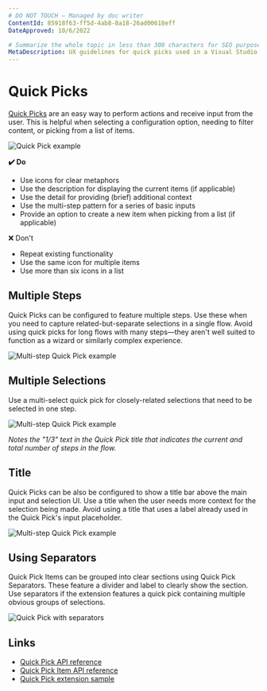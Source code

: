```yaml
---
# DO NOT TOUCH — Managed by doc writer
ContentId: 85918f63-ff5d-4ab8-8a18-26ad00618eff
DateApproved: 10/6/2022

# Summarize the whole topic in less than 300 characters for SEO purpose
MetaDescription: UX guidelines for quick picks used in a Visual Studio Code extension.
---
```


# Quick Picks

[Quick Picks](/api/extension-capabilities/common-capabilities#quick-pick) are an easy way to perform actions and receive input from the user. This is helpful when selecting a configuration option, needing to filter content, or picking from a list of items.

![Quick Pick example](images/examples/quick-pick.png)

**✔️ Do**

* Use icons for clear metaphors
* Use the description for displaying the current items (if applicable)
* Use the detail for providing (brief) additional context
* Use the multi-step pattern for a series of basic inputs
* Provide an option to create a new item when picking from a list (if applicable)

❌ Don't

* Repeat existing functionality
* Use the same icon for multiple items
* Use more than six icons in a list

## Multiple Steps

Quick Picks can be configured to feature multiple steps. Use these when you need to capture related-but-separate selections in a single flow. Avoid using quick picks for long flows with many steps—they aren't well suited to function as a wizard or similarly complex experience.

![Multi-step Quick Pick example](images/examples/quick-pick-multi-step.png)

## Multiple Selections

Use a multi-select quick pick for closely-related selections that need to be selected in one step.

![Multi-step Quick Pick example](images/examples/quick-pick-multi-select.png)

*Notes the "1/3" text in the Quick Pick title that indicates the current and total number of steps in the flow.*

## Title

Quick Picks can be also be configured to show a title bar above the main input and selection UI. Use a title when the user needs more context for the selection being made. Avoid using a title that uses a label already used in the Quick Pick's input placeholder.

![Multi-step Quick Pick example](images/examples/quick-pick-title.png)

## Using Separators

Quick Pick Items can be grouped into clear sections using Quick Pick Separators. These feature a divider and label to clearly show the section. Use separators if the extension features a quick pick containing multiple obvious groups of selections.

![Quick Pick with separators](images/examples/quick-pick-separators.png)

## Links

* [Quick Pick API reference](/api/references/vscode-api#QuickPick)
* [Quick Pick Item API reference](/api/references/vscode-api#QuickPickItem)
* [Quick Pick extension sample](https://github.com/microsoft/vscode-extension-samples/tree/main/quickinput-sample)
